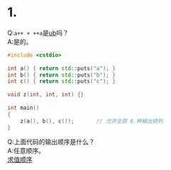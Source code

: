 # 1.
Q:`a++ + ++a`是[ub](https://en.cppreference.com/w/cpp/language/ub)吗？  
A:是的。  
```cpp
#include <cstdio>
 
int a() { return std::puts("a"); }
int b() { return std::puts("b"); }
int c() { return std::puts("c"); }
 
void z(int, int, int) {}
 
int main()
{
    z(a(), b(), c());       // 允许全部 6 种输出排列
}
```
Q:上面代码的输出顺序是什么？  
A:任意顺序。  
[求值顺序](https://zh.cppreference.com/w/cpp/language/eval_order)
